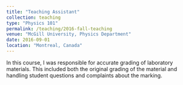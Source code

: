 ```yaml
---
title: "Teaching Assistant"
collection: teaching
type: "Physics 101"
permalink: /teaching/2016-fall-teaching
venue: "McGill University, Physics Department"
date: 2016-09-01
location: "Montreal, Canada"
---
```


In this course, I was responsible for accurate grading of laboratory materials.
This included both the original grading of the material and handling student 
questions and complaints about the marking.
